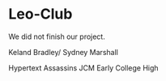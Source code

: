 # Leo-Club

We did not finish our project.

Keland Bradley/
Sydney Marshall

Hypertext Assassins
JCM Early College High
